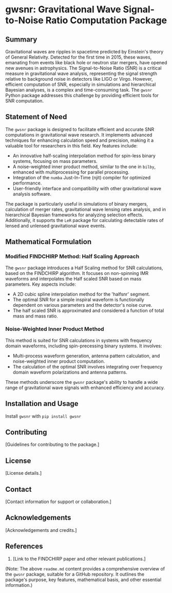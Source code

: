 # gwsnr: Gravitational Wave Signal-to-Noise Ratio Computation Package

## Summary

Gravitational waves are ripples in spacetime predicted by Einstein's theory of General Relativity. Detected for the first time in 2015, these waves, emanating from events like black hole or neutron star mergers, have opened new avenues in astrophysics. The Signal-to-Noise Ratio (SNR) is a critical measure in gravitational wave analysis, representing the signal strength relative to background noise in detectors like LIGO or Virgo. However, efficient computation of SNR, especially in simulations and hierarchical Bayesian analyses, is a complex and time-consuming task. The `gwsnr` Python package addresses this challenge by providing efficient tools for SNR computation.

## Statement of Need

The `gwsnr` package is designed to facilitate efficient and accurate SNR computations in gravitational wave research. It implements advanced techniques for enhancing calculation speed and precision, making it a valuable tool for researchers in this field. Key features include:

- An innovative half-scaling interpolation method for spin-less binary systems, focusing on mass parameters.
- A noise-weighted inner product method, similar to the one in `bilby`, enhanced with multiprocessing for parallel processing.
- Integration of the `numba` Just-In-Time (njit) compiler for optimized performance.
- User-friendly interface and compatibility with other gravitational wave analysis software.

The package is particularly useful in simulations of binary mergers, calculation of merger rates, gravitational wave lensing rates analysis, and in hierarchical Bayesian frameworks for analyzing selection effects. Additionally, it supports the `LeR` package for calculating detectable rates of lensed and unlensed gravitational wave events.

## Mathematical Formulation

### Modified FINDCHIRP Method: Half Scaling Approach

The `gwsnr` package introduces a Half Scaling method for SNR calculations, based on the FINDCHIRP algorithm. It focuses on non-spinning IMR waveforms and interpolates the Half scaled SNR based on mass parameters. Key aspects include:

- A 2D cubic spline interpolation method for the 'halfsnr' segment.
- The optimal SNR for a simple inspiral waveform is functionally dependent on various parameters and the detector's noise curve.
- The half scaled SNR is approximated and considered a function of total mass and mass ratio.

### Noise-Weighted Inner Product Method

This method is suited for SNR calculations in systems with frequency domain waveforms, including spin-precessing binary systems. It involves:

- Multi-process waveform generation, antenna pattern calculation, and noise-weighted inner product computation.
- The calculation of the optimal SNR involves integrating over frequency domain waveform polarizations and antenna patterns.

These methods underscore the `gwsnr` package's ability to handle a wide range of gravitational wave signals with enhanced efficiency and accuracy.

## Installation and Usage

Install `gwsnr` with `pip install gwsnr`

## Contributing

[Guidelines for contributing to the package.]

## License

[License details.]

## Contact

[Contact information for support or collaboration.]

## Acknowledgements

[Acknowledgements and credits.]

## References

1. [Link to the FINDCHIRP paper and other relevant publications.]

(Note: The above `readme.md` content provides a comprehensive overview of the `gwsnr` package, suitable for a GitHub repository. It outlines the package's purpose, key features, mathematical basis, and other essential information.)
